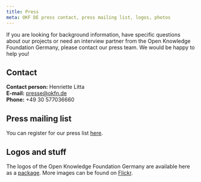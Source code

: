 ```yaml
---
title: Press
meta: OKF DE press contact, press mailing list, logos, photos
---
```


If you are looking for background information, have specific questions about our projects or need an interview partner from the Open Knowledge Foundation Germany, please contact our press team. We would be happy to help you!


## Contact


**Contact person:**
Henriette Litta<br>
**E-mail:** presse@okfn.de<br>
**Phone:**
+49 30 577036660

## Press mailing list

You can register for our press list [here](https://okfn.us5.list-manage.com/subscribe?u=929f1e07936386d34833e20d1&id=4df990209d).


## Logos and stuff

The logos of the Open Knowledge Foundation Germany are available here as a [package](/files/logos/Logos_okfde.zip). More images can be found on [Flickr](https://www.flickr.com/photos/okfde/sets/).
